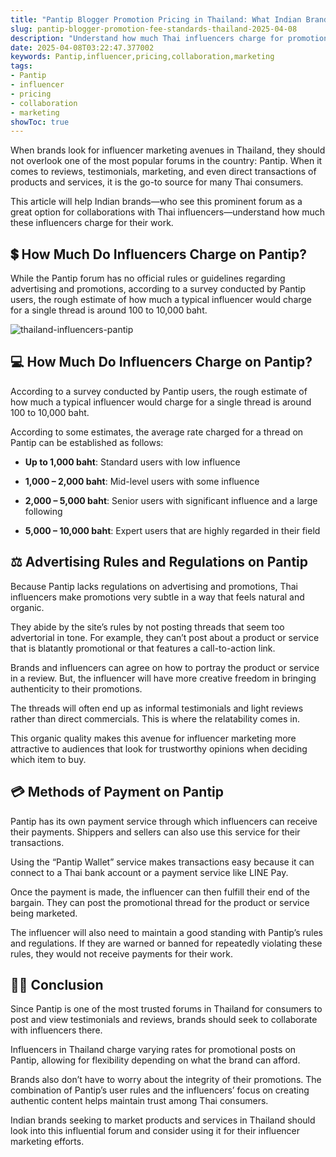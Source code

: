 ```yaml
---
title: "Pantip Blogger Promotion Pricing in Thailand: What Indian Brands Should Know"
slug: pantip-blogger-promotion-fee-standards-thailand-2025-04-08
description: "Understand how much Thai influencers charge for promotions on Pantip, along with various methods of collaboration."
date: 2025-04-08T03:22:47.377002
keywords: Pantip,influencer,pricing,collaboration,marketing
tags:
- Pantip
- influencer
- pricing
- collaboration
- marketing
showToc: true
---
```


When brands look for influencer marketing avenues in Thailand, they should not overlook one of the most popular forums in the country: Pantip. When it comes to reviews, testimonials, marketing, and even direct transactions of products and services, it is the go-to source for many Thai consumers.

This article will help Indian brands—who see this prominent forum as a great option for collaborations with Thai influencers—understand how much these influencers charge for their work.

## 💲 How Much Do Influencers Charge on Pantip?

While the Pantip forum has no official rules or guidelines regarding advertising and promotions, according to a survey conducted by Pantip users, the rough estimate of how much a typical influencer would charge for a single thread is around 100 to 10,000 baht.


![thailand-influencers-pantip](https://baoliba.com/wp-content/uploads/2023/12/thailand-influencers-pantip.png)

## 💻 How Much Do Influencers Charge on Pantip?

According to a survey conducted by Pantip users, the rough estimate of how much a typical influencer would charge for a single thread is around 100 to 10,000 baht.

According to some estimates, the average rate charged for a thread on Pantip can be established as follows:

* **Up to 1,000 baht**: Standard users with low influence

* **1,000 – 2,000 baht**: Mid-level users with some influence

* **2,000 – 5,000 baht**: Senior users with significant influence and a large following

* **5,000 – 10,000 baht**: Expert users that are highly regarded in their field


## ⚖️ Advertising Rules and Regulations on Pantip

Because Pantip lacks regulations on advertising and promotions, Thai influencers make promotions very subtle in a way that feels natural and organic.

They abide by the site’s rules by not posting threads that seem too advertorial in tone. For example, they can’t post about a product or service that is blatantly promotional or that features a call-to-action link.

Brands and influencers can agree on how to portray the product or service in a review. But, the influencer will have more creative freedom in bringing authenticity to their promotions.

The threads will often end up as informal testimonials and light reviews rather than direct commercials. This is where the relatability comes in.

This organic quality makes this avenue for influencer marketing more attractive to audiences that look for trustworthy opinions when deciding which item to buy.


## 💳 Methods of Payment on Pantip

Pantip has its own payment service through which influencers can receive their payments. Shippers and sellers can also use this service for their transactions.

Using the “Pantip Wallet” service makes transactions easy because it can connect to a Thai bank account or a payment service like LINE Pay. 

Once the payment is made, the influencer can then fulfill their end of the bargain. They can post the promotional thread for the product or service being marketed.

The influencer will also need to maintain a good standing with Pantip’s rules and regulations. If they are warned or banned for repeatedly violating these rules, they would not receive payments for their work.


## ✍🏻 Conclusion

Since Pantip is one of the most trusted forums in Thailand for consumers to post and view testimonials and reviews, brands should seek to collaborate with influencers there.

Influencers in Thailand charge varying rates for promotional posts on Pantip, allowing for flexibility depending on what the brand can afford.

Brands also don’t have to worry about the integrity of their promotions. The combination of Pantip’s user rules and the influencers’ focus on creating authentic content helps maintain trust among Thai consumers.

Indian brands seeking to market products and services in Thailand should look into this influential forum and consider using it for their influencer marketing efforts.